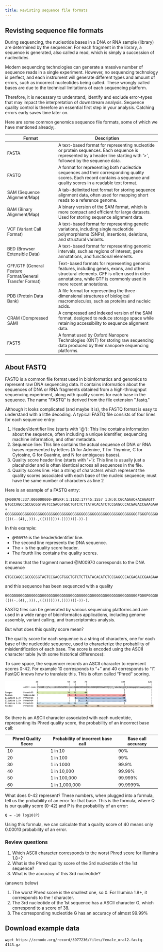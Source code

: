 ```yaml
---
title: Revisting sequence file formats
---
```


## Revisting sequence file formats

During sequencing, the nucleotide bases in a DNA or RNA sample (library) are determined by the sequencer. For each fragment in the library, a sequence is generated, also called a read, which is simply a succession of nucleotides.

Modern sequencing technologies can generate a massive number of sequence reads in a single experiment. However, no sequencing technology is perfect, and each instrument will generate different types and amount of errors, such as incorrect nucleotides being called. These wrongly called bases are due to the technical limitations of each sequencing platform.

Therefore, it is necessary to understand, identify and exclude error-types that may impact the interpretation of downstream analysis. Sequence quality control is therefore an essential first step in your analysis. Catching errors early saves time later on.

Here are some common genomics sequence file formats, some of which we have mentioned already;. 

| Format               | Description                                            |
|----------------------|--------------------------------------------------------|
| FASTA                | A text-based format for representing nucleotide or protein sequences. Each sequence is represented by a header line starting with '>', followed by the sequence data.       |
| FASTQ                | A format for representing both nucleotide sequences and their corresponding quality scores. Each record contains a sequence and quality scores in a readable text format.        |
| SAM (Sequence Alignment/Map) | A tab-delimited text format for storing sequence alignment data, often used for mapping short reads to a reference genome.      |
| BAM (Binary Alignment/Map) | A binary version of the SAM format, which is more compact and efficient for large datasets. Used for storing sequence alignment data.        |
| VCF (Variant Call Format) | A text-based format for representing genetic variations, including single nucleotide polymorphisms (SNPs), insertions, deletions, and structural variants.        |
| BED (Browser Extensible Data) | A text-based format for representing genomic intervals, such as regions of interest, gene annotations, and functional elements.        |
| GFF/GTF (General Feature Format/General Transfer Format) | Text-based formats for representing genomic features, including genes, exons, and other structural elements. GFF is often used in older annotations, while GTF is commonly used in more recent annotations.   |
| PDB (Protein Data Bank) | A file format for representing the three-dimensional structures of biological macromolecules, such as proteins and nucleic acids.         |
| CRAM (Compressed SAM) | A compressed and indexed version of the SAM format, designed to reduce storage space while retaining accessibility to sequence alignment data.   |
| FAST5               | A format used by Oxford Nanopore Technologies (ONT) for storing raw sequencing data produced by their nanopore sequencing platforms. |


## About FASTQ 
FASTQ is a common file format used in bioinformatics and genomics to represent raw DNA sequencing data. It contains information about the sequences of DNA or RNA fragments obtained from a high-throughput sequencing experiment, along with quality scores for each base in the sequence. The name "FASTQ" is derived from the file extension ".fastq." 


Although it looks complicated (and maybe it is), the FASTQ format is easy to understand with a little decoding. A typical FASTQ file consists of four lines for each sequence entry:

1. Header/Identifier line (starts with '@'): This line contains information about the sequence, often including a unique identifier, sequencing machine information, and other metadata.
2. Sequence line: This line contains the actual sequence of DNA or RNA bases represented by letters (A for Adenine, T for Thymine, C for Cytosine, G for Guanine, and N for ambiguous bases).
3. Quality score header line (starts with '+'): This line is usually just a placeholder and is often identical across all sequences in the file.
4. Quality scores line: Has a string of characters which represent the quality scores associated with each base of the nucleic sequence; must have the same number of characters as line 2

Here is an example of a FASTQ entry:

```
@M00970:337:000000000-BR5KF:1:1102:17745:1557 1:N:0:CGCAGAAC+ACAGAGTT
GTGCCAGCCGCCGCGGTAGTCCGACGTGGCTGTCTCTTATACACATCTCCGAGCCCACGAGACCGAAGAACATCTCGTATGCCGTCTTCTGCTTGAAAAAAAAAAAAAAAAAAAACAAAAAAAAAAAAAGAAGCAAATGACGATTCAAGAAAGAAAAAAACACAGAATACTAACAATAAGTCATAAACATCATCAACATAAAAAAGGAAATACACTTACAACACATATCAATATCTAAAATAAATGATCAGCACACAACATGACGATTACCACACATGTGTACTACAAGTCAACTA
+
GGGGGGGGGGGGGGGGGGGGGGGGGGGGGGGGGGGGGGGGGGGGGGGGGGGGGGGGGGGGGFGGGFGGGGGGAFFGGFGGGGGGGGFGGGGGGGGGGGGGGFGGG+38+35*311*6,,31=******441+++0+0++0+*1*2++2++0*+*2*02*/***1*+++0+0++38++00++++++++++0+0+2++*+*+*+*+*****+0**+0**+***+)*.***1**//*)***)/)*)))*)))*),)0(((-((((-.(4(,,))).,(())))))).)))))))-))-(
```

In this example:
- `@M00970` is the header/identifier line.
- The second line represents the DNA sequence.
- The `+` is the quality score header.
- The fourth line contains the quality scores.

It means that the fragment named @M00970 corresponds to the DNA sequence 
```
GTGCCAGCCGCCGCGGTAGTCCGACGTGGCTGTCTCTTATACACATCTCCGAGCCCACGAGACCGAAGAACATCTCGTATGCCGTCTTCTGCTTGAAAAAAAAAAAAAAAAAAAACAAAAAAAAAAAAAGAAGCAAATGACGATTCAAGAAAGAAAAAAACACAGAATACTAACAATAAGTCATAAACATCATCAACATAAAAAAGGAAATACACTTACAACACATATCAATATCTAAAATAAATGATCAGCACACAACATGACGATTACCACACATGTGTACTACAAGTCAACTA 
```
and this sequence has been sequenced with a quality 
```
GGGGGGGGGGGGGGGGGGGGGGGGGGGGGGGGGGGGGGGGGGGGGGGGGGGGGGGGGGGGGFGGGFGGGGGGAFFGGFGGGGGGGGFGGGGGGGGGGGGGGFGGG+38+35*311*6,,31=******441+++0+0++0+*1*2++2++0*+*2*02*/***1*+++0+0++38++00++++++++++0+0+2++*+*+*+*+*****+0**+0**+***+)*.***1**//*)***)/)*)))*)))*),)0(((-((((-.(4(,,))).,(())))))).)))))))-))-(.
```

FASTQ files can be generated by various sequencing platforms and are used in a wide range of bioinformatics applications, including genome assembly, variant calling, and transcriptomics analysis.

But what does this quality score mean?

The quality score for each sequence is a string of characters, one for each base of the nucleotide sequence, used to characterize the probability of misidentification of each base. The score is encoded using the ASCII character table (with some historical differences):

To save space, the sequencer records an ASCII character to represent scores 0-42. For example 10 corresponds to “+” and 40 corresponds to “I”. FastQC knows how to translate this. This is often called “Phred” scoring.

![Alt text](image.png)


So there is an ASCII character associated with each nucleotide, representing its Phred quality score, the probability of an incorrect base call:

| Phred Quality Score | Probability of incorrect base call | Base call accuracy |
|---------------------|------------------------------------|--------------------|
| 10                  | 1 in 10                            | 90%                |
| 20                  | 1 in 100                           | 99%                |
| 30                  | 1 in 1000                          | 99.9%              |
| 40                  | 1 in 10,000                        | 99.99%             |
| 50                  | 1 in 100,000                       | 99.999%            |
| 60                  | 1 in 1,000,000                     | 99.9999%           |

What does 0-42 represent? These numbers, when plugged into a formula, tell us the probability of an error for that base. This is the formula, where Q is our quality score (0-42) and P is the probability of an error:
```
Q = -10 log10(P)
```

Using this formula, we can calculate that a quality score of 40 means only 0.00010 probability of an error.

### Review questions 

1. Which ASCII character corresponds to the worst Phred score for Illumina 1.8+?
1. What is the Phred quality score of the 3rd nucleotide of the 1st sequence?
1. What is the accuracy of this 3rd nucleotide?

(answers below)
1. The worst Phred score is the smallest one, so 0. For Illumina 1.8+, it corresponds to the ! character.
1. The 3rd nucleotide of the 1st sequence has a ASCII character G, which correspond to a score of 38.
1. The corresponding nucleotide G has an accuracy of almost 99.99%



## Download example data 

```
wget https://zenodo.org/record/3977236/files/female_oral2.fastq-4143.gz  
```

